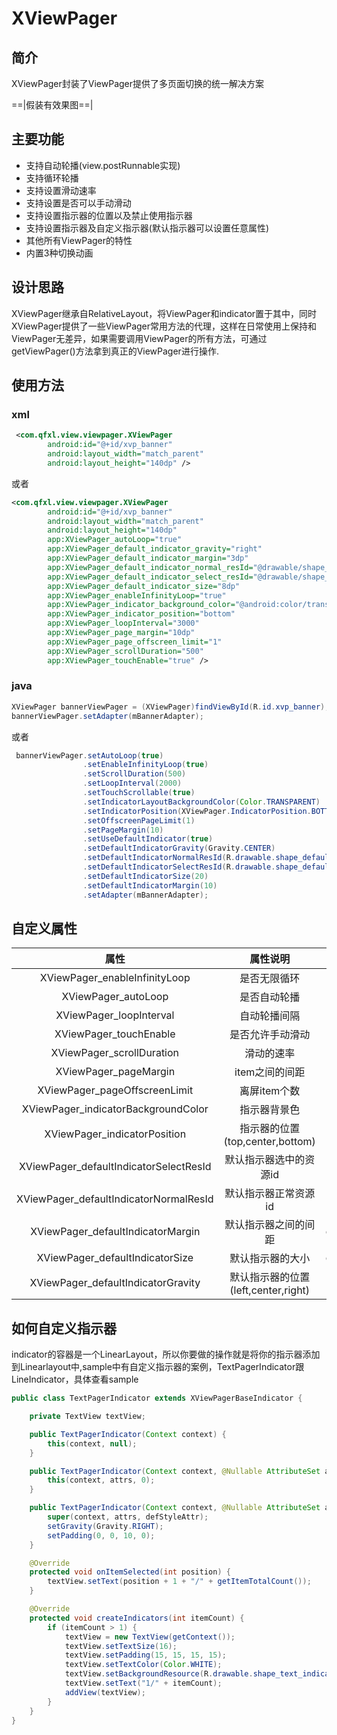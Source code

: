 ﻿# XViewPager

## 简介

XViewPager封装了ViewPager提供了多页面切换的统一解决方案

==|假装有效果图==|

## 主要功能

* 支持自动轮播(view.postRunnable实现)
* 支持循环轮播
* 支持设置滑动速率
* 支持设置是否可以手动滑动
* 支持设置指示器的位置以及禁止使用指示器
* 支持设置指示器及自定义指示器(默认指示器可以设置任意属性)
* 其他所有ViewPager的特性
* 内置3种切换动画

## 设计思路

XViewPager继承自RelativeLayout，将ViewPager和indicator置于其中，同时XViewPager提供了一些ViewPager常用方法的代理，这样在日常使用上保持和ViewPager无差异，如果需要调用ViewPager的所有方法，可通过getViewPager()方法拿到真正的ViewPager进行操作.

## 使用方法

### xml

```xml
 <com.qfxl.view.viewpager.XViewPager
        android:id="@+id/xvp_banner"
        android:layout_width="match_parent"
        android:layout_height="140dp" />
```
或者
```xml
<com.qfxl.view.viewpager.XViewPager
        android:id="@+id/xvp_banner"
        android:layout_width="match_parent"
        android:layout_height="140dp"
        app:XViewPager_autoLoop="true"
        app:XViewPager_default_indicator_gravity="right"
        app:XViewPager_default_indicator_margin="3dp"
        app:XViewPager_default_indicator_normal_resId="@drawable/shape_default_indicator_normal"
        app:XViewPager_default_indicator_select_resId="@drawable/shape_default_indicator_select"
        app:XViewPager_default_indicator_size="8dp"
        app:XViewPager_enableInfinityLoop="true"
        app:XViewPager_indicator_background_color="@android:color/transparent"
        app:XViewPager_indicator_position="bottom"
        app:XViewPager_loopInterval="3000"
        app:XViewPager_page_margin="10dp"
        app:XViewPager_page_offscreen_limit="1"
        app:XViewPager_scrollDuration="500"
        app:XViewPager_touchEnable="true" />
```

### java

```java
XViewPager bannerViewPager = (XViewPager)findViewById(R.id.xvp_banner);
bannerViewPager.setAdapter(mBannerAdapter);
```
或者
```java
 bannerViewPager.setAutoLoop(true)
                .setEnableInfinityLoop(true)
                .setScrollDuration(500)
                .setLoopInterval(2000)
                .setTouchScrollable(true)
                .setIndicatorLayoutBackgroundColor(Color.TRANSPARENT)
                .setIndicatorPosition(XViewPager.IndicatorPosition.BOTTOM)
                .setOffscreenPageLimit(1)
                .setPageMargin(10)
                .setUseDefaultIndicator(true)
                .setDefaultIndicatorGravity(Gravity.CENTER)
                .setDefaultIndicatorNormalResId(R.drawable.shape_default_indicator_normal)
                .setDefaultIndicatorSelectResId(R.drawable.shape_default_indicator_select)
                .setDefaultIndicatorSize(20)
                .setDefaultIndicatorMargin(10)
                .setAdapter(mBannerAdapter);
```

## 自定义属性

|属性|属性说明|类型|默认值|
|:--:|:--:|:--:|:--:|
|XViewPager_enableInfinityLoop|是否无限循环|boolean|true|
|XViewPager_autoLoop|是否自动轮播|boolean|false|
|XViewPager_loopInterval|自动轮播间隔|integer|3000|
|XViewPager_touchEnable|是否允许手动滑动|boolean|true|
|XViewPager_scrollDuration|滑动的速率|integer|800|
|XViewPager_pageMargin|item之间的间距|integer|0|
|XViewPager_pageOffscreenLimit|离屏item个数|integer|1|
|XViewPager_indicatorBackgroundColor|指示器背景色|color|默认底色|
|XViewPager_indicatorPosition|指示器的位置(top,center,bottom)|enum|bottom|
|XViewPager_defaultIndicatorSelectResId|默认指示器选中的资源id|reference|R.drawable.shape_default_indicator_select|
|XViewPager_defaultIndicatorNormalResId|默认指示器正常资源id|reference|R.drawable.shape_default_indicator_normal|
|XViewPager_defaultIndicatorMargin|默认指示器之间的间距|dimension|2dp|
|XViewPager_defaultIndicatorSize|默认指示器的大小|dimension|6dp|
|XViewPager_defaultIndicatorGravity|默认指示器的位置(left,center,right)|enum|center|

## 如何自定义指示器

indicator的容器是一个LinearLayout，所以你要做的操作就是将你的指示器添加到Linearlayout中,sample中有自定义指示器的案例，TextPagerIndicator跟LineIndicator，具体查看sample
```java
public class TextPagerIndicator extends XViewPagerBaseIndicator {

    private TextView textView;

    public TextPagerIndicator(Context context) {
        this(context, null);
    }

    public TextPagerIndicator(Context context, @Nullable AttributeSet attrs) {
        this(context, attrs, 0);
    }

    public TextPagerIndicator(Context context, @Nullable AttributeSet attrs, int defStyleAttr) {
        super(context, attrs, defStyleAttr);
        setGravity(Gravity.RIGHT);
        setPadding(0, 0, 10, 0);
    }

    @Override
    protected void onItemSelected(int position) {
        textView.setText(position + 1 + "/" + getItemTotalCount());
    }

    @Override
    protected void createIndicators(int itemCount) {
        if (itemCount > 1) {
            textView = new TextView(getContext());
            textView.setTextSize(16);
            textView.setPadding(15, 15, 15, 15);
            textView.setTextColor(Color.WHITE);
            textView.setBackgroundResource(R.drawable.shape_text_indicator);
            textView.setText("1/" + itemCount);
            addView(textView);
        }
    }
}
```






